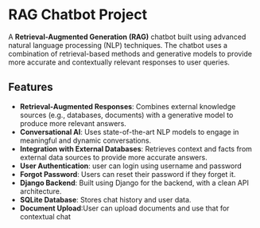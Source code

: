 # RAG Chatbot Project

A **Retrieval-Augmented Generation (RAG)** chatbot built using advanced natural language processing (NLP) techniques. The chatbot uses a combination of retrieval-based methods and generative models to provide more accurate and contextually relevant responses to user queries.

## Features

- **Retrieval-Augmented Responses**: Combines external knowledge sources (e.g., databases, documents) with a generative model to produce more relevant answers.
- **Conversational AI**: Uses state-of-the-art NLP models to engage in meaningful and dynamic conversations.
- **Integration with External Databases**: Retrieves context and facts from external data sources to provide more accurate answers.
- **User Authentication**: user can login using username and password
- **Forgot Password**: Users can reset their password if they forget it.
- **Django Backend**: Built using Django for the backend, with a clean API architecture.
- **SQLite Database**: Stores chat history and user data.
- **Document Upload**:User can upload documents and use that for contextual chat
